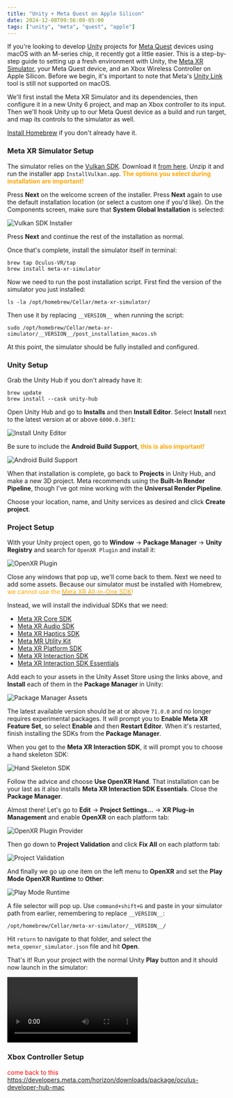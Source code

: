 ```yaml
---
title: "Unity + Meta Quest on Apple Silicon"
date: 2024-12-08T09:56:09-05:00
tags: ["unity", "meta", "quest", "apple"]
---
```


If you're looking to develop [Unity](https://unity.com/) projects for [Meta Quest](https://www.meta.com/quest/) devices
using macOS with an M-series chip, it recently got a little easier.  This is a step-by-step guide to setting up a fresh
environment with Unity, the [Meta XR Simulator](https://developers.meta.com/horizon/documentation/unity/xrsim-intro/),
your Meta Quest device, and an Xbox Wireless Controller on Apple Silicon.  Before we begin, it's important to note that
Meta's [Unity Link](https://developers.meta.com/horizon/documentation/unity/unity-link) tool is still not supported on
macOS.

We'll first install the Meta XR Simulator and its dependencies, then configure it in a new Unity 6 project, and map an
Xbox controller to its input.  Then we'll hook Unity up to our Meta Quest device as a build and run target, and map its
controls to the simulator as well.

[Install Homebrew](https://brew.sh/) if you don't already have it.

### Meta XR Simulator Setup
The simulator relies on the [Vulkan SDK](https://www.lunarg.com/vulkan-sdk/).  Download it 
[from here](https://vulkan.lunarg.com/doc/sdk/latest/mac/getting_started.html).  Unzip it and run the installer app
`InstallVulkan.app`. **<span style="color:orange">The options you select during installation are important!</span>**

Press **Next** on the welcome screen of the installer.  Press **Next** again to use the default installation location
(or select a custom one if you'd like).  On the Components screen, make sure that **System Global Installation** is
selected:

![Vulkan SDK Installer](vulkan-installer.png "Vulkan SDK Installer")

Press **Next** and continue the rest of the installation as normal.

Once that's complete, install the simulator itself in terminal:

```shell
brew tap Oculus-VR/tap
brew install meta-xr-simulator
```

Now we need to run the post installation script.  First find the version of the simulator you just installed:

```shell
ls -la /opt/homebrew/Cellar/meta-xr-simulator/
```

Then use it by replacing `__VERSION__` when running the script:

```shell
sudo /opt/homebrew/Cellar/meta-xr-simulator/__VERSION__/post_installation_macos.sh
```

At this point, the simulator should be fully installed and configured.

### Unity Setup

Grab the Unity Hub if you don't already have it:

```shell
brew update
brew install --cask unity-hub
```

Open Unity Hub and go to **Installs** and then **Install Editor**.  Select **Install** next to the latest version at or
above `6000.0.30f1`:

![Install Unity Editor](install-unity-editor.png "Install Unity Editor")

Be sure to include the **Android Build Support**,
**<span style="color:orange">this is also important!</span>**

![Android Build Support](android-build-support.png "Android Build Support")

When that installation is complete, go back to **Projects** in Unity Hub, and make a new 3D project.  Meta recommends 
using the **Built-In Render Pipeline**, though I've got mine working with the **Universal Render Pipeline**.

Choose your location, name, and Unity services as desired and click **Create project**.

### Project Setup

With your Unity project open, go to **Window** → **Package Manager** → **Unity Registry** and search for `OpenXR Plugin`
and install it:

![OpenXR Plugin](openxr-plugin.png "OpenXR Plugin")

Close any windows that pop up, we'll come back to them. Next we need to add some assets.  Because our simulator must be
installed with Homebrew, <span style="color: orange">we cannot use the 
[<span style="color: orange">Meta XR All-in-One SDK</span>](
  https://assetstore.unity.com/packages/tools/integration/meta-xr-all-in-one-sdk-269657
)!</span>

Instead, we will install the individual SDKs that we need:

* [Meta XR Core SDK](https://assetstore.unity.com/packages/tools/integration/meta-xr-core-sdk-269169)
* [Meta XR Audio SDK](https://assetstore.unity.com/packages/tools/integration/meta-xr-audio-sdk-264557)
* [Meta XR Haptics SDK](https://assetstore.unity.com/packages/tools/integration/meta-xr-haptics-sdk-272446)
* [Meta MR Utility Kit](https://assetstore.unity.com/packages/tools/integration/meta-mr-utility-kit-272450)
* [Meta XR Platform SDK](https://assetstore.unity.com/packages/p/meta-xr-platform-sdk-262366)
* [Meta XR Interaction SDK](https://assetstore.unity.com/packages/tools/integration/meta-xr-interaction-sdk-265014)
* [Meta XR Interaction SDK Essentials](
  https://assetstore.unity.com/packages/tools/integration/meta-xr-interaction-sdk-essentials-264559
)

Add each to your assets in the Unity Asset Store using the links above, and **Install** each of them in the **Package
Manager** in Unity:

![Package Manager Assets](package-manager-assets.png "Package Manager Assets")

The latest available version should be at or above `71.0.0` and no longer requires experimental packages.  It will
prompt you to **Enable Meta XR Feature Set**, so select **Enable** and then **Restart Editor**.  When it's restarted,
finish installing the SDKs from the **Package Manager**.

When you get to the **Meta XR Interaction SDK**, it will prompt you to choose a hand skeleton SDK:

![Hand Skeleton SDK](hand-skeleton.png "Hand Skeleton SDK")

Follow the advice and choose **Use OpenXR Hand**.  That installation can be your last as it also installs **Meta XR
Interaction SDK Essentials**.  Close the **Package Manager**.

Almost there!  Let's go to **Edit** → **Project Settings...** → **XR Plug-in Management** and enable **OpenXR** on each
platform tab:

![OpenXR Plugin Provider](openxr-platform-tab.png)

Then go down to **Project Validation** and click **Fix All** on each platform tab:

![Project Validation](project-validation.png "Project Validation")

And finally we go up one item on the left menu to **OpenXR** and set the **Play Mode OpenXR Runtime** to **Other**:

![Play Mode Runtime](play-runtime.png "Play Mode Runtime")

A file selector will pop up.  Use `command+shift+G` and paste in your simulator path from earlier, remembering to
replace `__VERSION__`:

```shell
/opt/homebrew/Cellar/meta-xr-simulator/__VERSION__/
```

Hit `return` to navigate to that folder, and select the `meta_openxr_simulator.json` file and hit **Open**.

That's it!  Run your project with the normal Unity **Play** button and it should now launch in the simulator:

<video controls>
  <source src="first-run.mov" type="video/mp4">
</video>

### Xbox Controller Setup






<span style="color:red">come back to this</span>
https://developers.meta.com/horizon/downloads/package/oculus-developer-hub-mac
